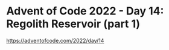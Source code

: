 # Advent of Code 2022 - Day 14: Regolith Reservoir (part 1)

<https://adventofcode.com/2022/day/14>

